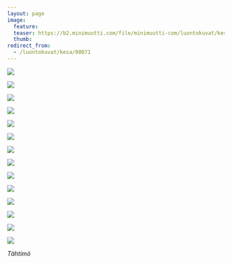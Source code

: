 ```yaml
---
layout: page
image:
  feature:
  teaser: https://b2.minimuutti.com/file/minimuutti-com/luontokuvat/kes%C3%A4/3/DS19289-245px.jpg
  thumb:
redirect_from:
  - /luontokuvat/kesa/00071
---
```


[![](https://b2.minimuutti.com/file/minimuutti-com/luontokuvat/kes%C3%A4/3/DS19272-800px.jpg)](https://dl.dropboxusercontent.com/sh/ea1wtnz7z734o12/AAAUCc66gxskJ-XwISoaUTKQa/luontokuvat/kes%C3%A4/3/DS19272.jpg)

[![](https://b2.minimuutti.com/file/minimuutti-com/luontokuvat/kes%C3%A4/3/DS19279-800px.jpg)](https://dl.dropboxusercontent.com/sh/ea1wtnz7z734o12/AABhBohUYg80nB_2mWfu_ldda/luontokuvat/kes%C3%A4/3/DS19279.jpg)

[![](https://b2.minimuutti.com/file/minimuutti-com/luontokuvat/kes%C3%A4/3/DS19277-800px.jpg)](https://dl.dropboxusercontent.com/sh/ea1wtnz7z734o12/AADvobbJlsJVXNxg3C5dl-wNa/luontokuvat/kes%C3%A4/3/DS19277.jpg)

[![](https://b2.minimuutti.com/file/minimuutti-com/luontokuvat/kes%C3%A4/3/DS19283-800px.jpg)](https://dl.dropboxusercontent.com/sh/ea1wtnz7z734o12/AABlaxsaJgADklE4Z_wvvQTca/luontokuvat/kes%C3%A4/3/DS19283.jpg)

[![](https://b2.minimuutti.com/file/minimuutti-com/luontokuvat/kes%C3%A4/3/DS19284-800px.jpg)](https://dl.dropboxusercontent.com/sh/ea1wtnz7z734o12/AAAtxBG1kSuZyenMZslmySKra/luontokuvat/kes%C3%A4/3/DS19284.jpg)

[![](https://b2.minimuutti.com/file/minimuutti-com/luontokuvat/kes%C3%A4/3/DS19289-800px.jpg)](https://dl.dropboxusercontent.com/sh/ea1wtnz7z734o12/AACp9t4Egh9iIN5mer7aoU9Pa/luontokuvat/kes%C3%A4/3/DS19289.jpg)

[![](https://b2.minimuutti.com/file/minimuutti-com/luontokuvat/kes%C3%A4/3/DS19293-800px.jpg)](https://dl.dropboxusercontent.com/sh/ea1wtnz7z734o12/AADsBX6O_I3PT0i7Id-GkdjCa/luontokuvat/kes%C3%A4/3/DS19293.jpg)

[![](https://b2.minimuutti.com/file/minimuutti-com/luontokuvat/kes%C3%A4/3/DS19298-800px.jpg)](https://dl.dropboxusercontent.com/sh/ea1wtnz7z734o12/AADOOpt6eHIzAvT7YDS3ISOna/luontokuvat/kes%C3%A4/3/DS19298.jpg)

[![](https://b2.minimuutti.com/file/minimuutti-com/luontokuvat/kes%C3%A4/3/DS19302-800px.jpg)](https://dl.dropboxusercontent.com/sh/ea1wtnz7z734o12/AABgxvN207TYqYtPfUFO3DWXa/luontokuvat/kes%C3%A4/3/DS19302.jpg)

[![](https://b2.minimuutti.com/file/minimuutti-com/luontokuvat/kes%C3%A4/3/DS19305-800px.jpg)](https://dl.dropboxusercontent.com/sh/ea1wtnz7z734o12/AAAdTYDFrKoBK6w57NObC1b_a/luontokuvat/kes%C3%A4/3/DS19305.jpg)

[![](https://b2.minimuutti.com/file/minimuutti-com/luontokuvat/kes%C3%A4/3/DS19308-800px.jpg)](https://dl.dropboxusercontent.com/sh/ea1wtnz7z734o12/AADxdIu4mr_dWzch042_rboua/luontokuvat/kes%C3%A4/3/DS19308.jpg)

[![](https://b2.minimuutti.com/file/minimuutti-com/luontokuvat/kes%C3%A4/12/DS59225-800px.jpg)](https://dl.dropboxusercontent.com/sh/ea1wtnz7z734o12/AABzbWJjQcbQqPVTh0_gNuUFa/luontokuvat/kes%C3%A4/12/DS59225.jpg)

[![](https://b2.minimuutti.com/file/minimuutti-com/luontokuvat/kes%C3%A4/12/DS59250-800px.jpg)](https://dl.dropboxusercontent.com/sh/ea1wtnz7z734o12/AABasI6AWDTmVNuwVpyAl-H4a/luontokuvat/kes%C3%A4/12/DS59250.jpg)

[![](https://b2.minimuutti.com/file/minimuutti-com/luontokuvat/kes%C3%A4/12/DS59257-800px.jpg)](https://dl.dropboxusercontent.com/sh/ea1wtnz7z734o12/AABvkEUfDKA2Wz7YxHJ6cVsIa/luontokuvat/kes%C3%A4/12/DS59257.jpg)

*Tähtimö*
